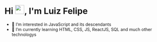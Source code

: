 <h1 align="left">Hi <img src="https://raw.githubusercontent.com/kaueMarques/kaueMarques/master/hi.gif" height="30px">, I'm Luiz Felipe</h1>


- 👀 I’m interested in JavaScript and its descendants
- 🌱 I’m currently learning HTML, CSS, JS, ReactJS, SQL and much other technologys  

<!---
ElantraLuiz/ElantraLuiz is a ✨ special ✨ repository because its `README.md` (this file) appears on your GitHub profile.
You can click the Preview link to take a look at your changes.
--->
